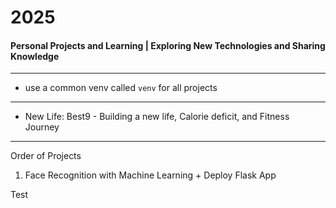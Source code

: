 # 2025
#### Personal Projects and Learning | Exploring New Technologies and Sharing Knowledge

---

- use a common venv called `venv` for all projects

--- 

- New Life: Best9 -  Building a new life, Calorie deficit, and Fitness Journey

---
Order of Projects

1. Face Recognition with Machine Learning + Deploy Flask App


Test
